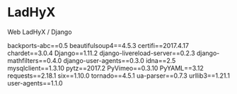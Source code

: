 # LadHyX
Web LadHyX / Django 

backports-abc==0.5
beautifulsoup4==4.5.3
certifi==2017.4.17
chardet==3.0.4
Django==1.11.2
django-livereload-server==0.2.3
django-mathfilters==0.4.0
django-user-agents==0.3.0
idna==2.5
mysqlclient==1.3.10
pytz==2017.2
PyVimeo==0.3.10
PyYAML==3.12
requests==2.18.1
six==1.10.0
tornado==4.5.1
ua-parser==0.7.3
urllib3==1.21.1
user-agents==1.1.0
